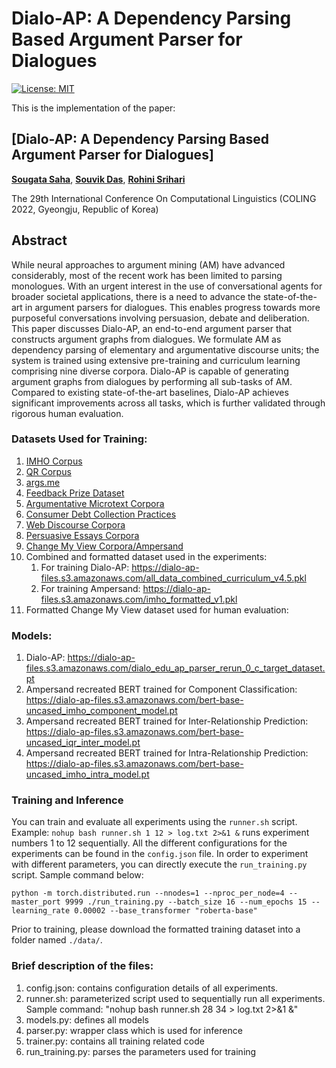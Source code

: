 # Dialo-AP: A Dependency Parsing Based Argument Parser for Dialogues
[![License: MIT](https://img.shields.io/badge/License-MIT-yellow.svg)](https://opensource.org/licenses/MIT)


This is the implementation of the paper:

## [**Dialo-AP: A Dependency Parsing Based Argument Parser for Dialogues**]
[**Sougata Saha**](https://www.linkedin.com/in/sougata-saha-8964149a/), [**Souvik Das**](https://www.linkedin.com/in/souvikdas23/), [**Rohini Srihari**](https://www.acsu.buffalo.edu/~rohini/) 

The 29th International Conference On Computational Linguistics (COLING 2022, Gyeongju, Republic of Korea)

## Abstract
While neural approaches to argument mining (AM) have advanced considerably, most of the recent work has been limited to parsing monologues. With an urgent interest in the use of conversational agents for broader societal applications, there is a need to advance the state-of-the-art in argument parsers for dialogues. This enables progress towards more purposeful conversations involving persuasion, debate and deliberation. This paper discusses Dialo-AP, an end-to-end argument parser that constructs argument graphs from dialogues. We formulate AM as dependency parsing of elementary and argumentative discourse units; the system is trained using extensive pre-training and curriculum learning comprising nine diverse corpora.  Dialo-AP is capable of generating argument graphs from dialogues by performing all sub-tasks of AM. Compared to existing state-of-the-art baselines, Dialo-AP achieves significant improvements across all tasks, which is further validated through rigorous human evaluation.

### Datasets Used for Training:
1. [IMHO Corpus](https://aclanthology.org/N19-1054/)
2. [QR Corpus](https://aclanthology.org/D19-1291/)
3. [args.me](https://link.springer.com/chapter/10.1007/978-3-030-30179-8_4)
4. [Feedback Prize Dataset](https://www.kaggle.com/competitions/feedback-prize-2021/overview)
5. [Argumentative Microtext Corpora](https://github.com/peldszus/arg-microtexts)
6. [Consumer Debt Collection Practices](https://aclanthology.org/L18-1257/)
7. [Web Discourse Corpora](https://direct.mit.edu/coli/article/43/1/125/1561/Argumentation-Mining-in-User-Generated-Web)
8. [Persuasive Essays Corpora](https://aclanthology.org/J17-3005/)
9. [Change My View Corpora/Ampersand](https://aclanthology.org/D19-1291/)
10. Combined and formatted dataset used in the experiments:
    1.  For training Dialo-AP: https://dialo-ap-files.s3.amazonaws.com/all_data_combined_curriculum_v4.5.pkl
    2.  For training Ampersand: https://dialo-ap-files.s3.amazonaws.com/imho_formatted_v1.pkl
11. Formatted Change My View dataset used for human evaluation:

### Models:
1. Dialo-AP: https://dialo-ap-files.s3.amazonaws.com/dialo_edu_ap_parser_rerun_0_c_target_dataset.pt
2. Ampersand recreated BERT trained for Component Classification: https://dialo-ap-files.s3.amazonaws.com/bert-base-uncased_imho_component_model.pt
3. Ampersand recreated BERT trained for Inter-Relationship Prediction: https://dialo-ap-files.s3.amazonaws.com/bert-base-uncased_iqr_inter_model.pt
4. Ampersand recreated BERT trained for Intra-Relationship Prediction: https://dialo-ap-files.s3.amazonaws.com/bert-base-uncased_imho_intra_model.pt

### Training and Inference
You can train and evaluate all experiments using the `runner.sh` script. Example: `nohup bash runner.sh 1 12 > log.txt 2>&1 &` runs experiment numbers 1 to 12 sequentially. All the different configurations for the experiments can be found in the `config.json` file.
In order to experiment with different parameters, you can directly execute the `run_training.py` script. Sample command below:

```
python -m torch.distributed.run --nnodes=1 --nproc_per_node=4 --master_port 9999 ./run_training.py --batch_size 16 --num_epochs 15 --learning_rate 0.00002 --base_transformer "roberta-base"
```
Prior to training, please download the formatted training dataset into a folder named `./data/`.

### Brief description of the files:
1. config.json: contains configuration details of all experiments.
2. runner.sh: parameterized script used to sequentially run all experiments. Sample command: "nohup bash runner.sh 28 34 > log.txt 2>&1 &"
3. models.py: defines all models
4. parser.py: wrapper class which is used for inference
5. trainer.py: contains all training related code
6. run_training.py: parses the parameters used for training
